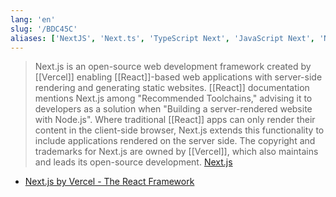 ```yaml
---
lang: 'en'
slug: '/BDC45C'
aliases: ['NextJS', 'Next.ts', 'TypeScript Next', 'JavaScript Next', 'Next JS']
---
```


> Next.js is an open-source web development framework created by [[Vercel]] enabling [[React]]-based web applications with server-side rendering and generating static websites. [[React]] documentation mentions Next.js among "Recommended Toolchains," advising it to developers as a solution when "Building a server-rendered website with Node.js". Where traditional [[React]] apps can only render their content in the client-side browser, Next.js extends this functionality to include applications rendered on the server side. The copyright and trademarks for Next.js are owned by [[Vercel]], which also maintains and leads its open-source development. [Next.js](https://en.wikipedia.org/wiki/Next.js)

- [Next.js by Vercel - The React Framework](https://nextjs.org/)

